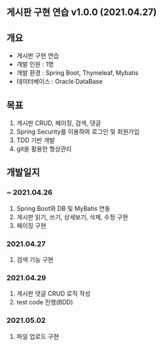 ## 게시판 구현 연습 v1.0.0 (2021.04.27)


## 개요

 * 게시판 구현 연습
 * 개발 인원 : 1명
 * 개발 환경 : Spring Boot, Thymeleaf, Mybatis
 * 데이터베이스 : Oracle DataBase


## 목표

 1. 게시판 CRUD, 페이징, 검색, 댓글
 2. Spring Security를 이용하여 로그인 및 회원가입
 3. TDD 기반 개발
 4. git을 활용한 형상관리

## 개발일지


### ~ 2021.04.26
 1. Spring Boot와 DB 및 MyBatis 연동
 2. 게시판 읽기, 쓰기, 상세보기, 삭제, 수정 구현
 3. 페이징 구현 

### 2021.04.27
 1. 검색 기능 구현

### 2021.04.29
 1. 게시판 댓글 CRUD 로직 작성
 2. test code 진행(BDD)

### 2021.05.02
 1. 파일 업로드 구현


